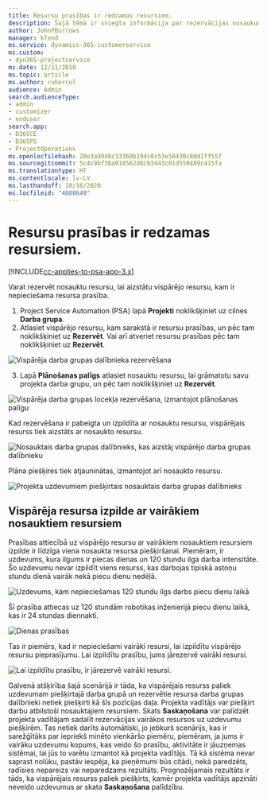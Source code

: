 ```yaml
---
title: Resursu prasības ir redzamas resursiem.
description: Šajā tēmā ir sniegta informācija par rezervācijas nosaukumu resursiem attiecībā uz vispārējo resursu prasībām.
author: JohnPBurrows
manager: kfend
ms.service: dynamics-365-customerservice
ms.custom:
- dyn365-projectservice
ms.date: 12/11/2018
ms.topic: article
ms.author: ruhercul
audience: Admin
search.audienceType:
- admin
- customizer
- enduser
search.app:
- D365CE
- D365PS
- ProjectOperations
ms.openlocfilehash: 20e3a904bc33360b194c0c53e58430c80d1ff55f
ms.sourcegitcommit: 5c4c9bf3ba018562d6cb3443c01d550489c415fa
ms.translationtype: HT
ms.contentlocale: lv-LV
ms.lasthandoff: 10/16/2020
ms.locfileid: "4080649"
---
```

# <a name="book-named-resources-from-resource-requirements"></a>Resursu prasības ir redzamas resursiem.

[!INCLUDE[cc-applies-to-psa-app-3.x](../includes/cc-applies-to-psa-app-3x.md)]

Varat rezervēt nosauktu resursu, lai aizstātu vispārējo resursu, kam ir nepieciešama resursa prasība.

1. Project Service Automation (PSA) lapā **Projekti** noklikšķiniet uz cilnes **Darba grupa**.
2. Atlasiet vispārējo resursu, kam sarakstā ir resursu prasības, un pēc tam noklikšķiniet uz **Rezervēt**. Vai arī atveriet resursu prasības pēc tam noklikšķiniet uz **Rezervēt**.


![Vispārēja darba grupas dalībnieka rezervēšana](media/RM-how-to-14.png)


3. Lapā **Plānošanas palīgs** atlasiet nosauktu resursu, lai grāmatotu savu projekta darba grupu, un pēc tam noklikšķiniet uz **Rezervēt**.

![Vispārēja darba grupas locekļa rezervēšana, izmantojot plānošanas palīgu](media/RM-how-to-15.png)

Kad rezervēšana ir pabeigta un izpildīta ar nosauktu resursu, vispārējais resurss tiek aizstāts ar nosaukto resursu.

![Nosauktais darba grupas dalībnieks, kas aizstāj vispārējo darba grupas dalībnieku](media/RM-how-to-16.png)

Plāna piešķires tiek atjauninātas, izmantojot arī nosaukto resursu.

![Projekta uzdevumiem piešķirtais nosauktais darba grupas dalībnieks](media/RM-how-to-17.png)

## <a name="fulfill-a-generic-resource-with-multiple-named-resources"></a>Vispārēja resursa izpilde ar vairākiem nosauktiem resursiem
Prasības attiecībā uz vispārējo resursu ar vairākiem nosauktiem resursiem izpilde ir līdzīga viena nosaukta resursa piešķiršanai. Piemēram, ir uzdevums, kura ilgums ir piecas dienas un 120 stundu ilga darba intensitāte. Šo uzdevumu nevar izpildīt viens resurss, kas darbojas tipiskā astoņu stundu dienā vairāk nekā piecu dienu nedēļā. 

![Uzdevums, kam nepieciešamas 120 stundu ilgs darbs piecu dienu laikā](media/RM-how-to-21.png)

Šī prasība attiecas uz 120 stundām robotikas inženierijā piecu dienu laikā, kas ir 24 stundas diennaktī.

![Dienas prasības](media/RM-how-to-22.png)

Tas ir piemērs, kad ir nepieciešami vairāki resursi, lai izpildītu vispārējo resursu pieprasījumu. Lai izpildītu prasību, jums jārezervē vairāki resursi.

![Lai izpildītu prasību, ir jārezervē vairāki resursi.](media/RM-how-to-23.png)

Galvenā atšķirība šajā scenārijā ir tāda, ka vispārējais resurss paliek uzdevumam piešķirtajā darba grupā un rezervētie resursa darba grupas dalībnieki netiek piešķirti kā šīs pozīcijas daļa. Projekta vadītājs var piešķirt darbu atbilstoši nosauktajiem resursiem. Skats **Saskaņošana** var palīdzēt projekta vadītājam sadalīt rezervācijas vairākos resursos uz uzdevumu piešķirēm. Tas netiek darīts automātiski, jo jebkurš scenārijs, kas ir sarežģītāks par iepriekš minēto vienkāršo piemēru, piemēram, ja jums ir vairāku uzdevumu kopums, kas veido šo prasību, aktivitāte ir jāuzņemas sistēmai, lai jūs to varētu izmantot kā projekta vadītājs. Tā kā sistēma nevar saprast nolūku, pastāv iespēja, ka pieņēmumi būs citādi, nekā paredzēts, radīsies nepareizs vai neparedzams rezultāts. Prognozējamais rezultāts ir tāds, ka vispārējais resurss paliek piešķirts, kamēr projekta vadītājs apzināti neveido uzdevumus ar skata **Saskaņošana** palīdzību.


